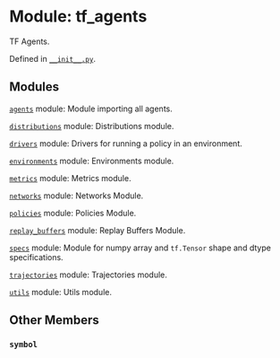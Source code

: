 <div itemscope itemtype="http://developers.google.com/ReferenceObject">
<meta itemprop="name" content="tf_agents" />
<meta itemprop="path" content="Stable" />
<meta itemprop="property" content="symbol"/>
</div>

# Module: tf_agents

TF Agents.



Defined in [`__init__.py`](https://github.com/tensorflow/agents/tree/master/tf_agents/__init__.py).

<!-- Placeholder for "Used in" -->


## Modules

[`agents`](./tf_agents/agents.md) module: Module importing all agents.

[`distributions`](./tf_agents/distributions.md) module: Distributions module.

[`drivers`](./tf_agents/drivers.md) module: Drivers for running a policy in an environment.

[`environments`](./tf_agents/environments.md) module: Environments module.

[`metrics`](./tf_agents/metrics.md) module: Metrics module.

[`networks`](./tf_agents/networks.md) module: Networks Module.

[`policies`](./tf_agents/policies.md) module: Policies Module.

[`replay_buffers`](./tf_agents/replay_buffers.md) module: Replay Buffers Module.

[`specs`](./tf_agents/specs.md) module: Module for numpy array and `tf.Tensor` shape and dtype specifications.

[`trajectories`](./tf_agents/trajectories.md) module: Trajectories module.

[`utils`](./tf_agents/utils.md) module: Utils module.

## Other Members

<h3 id="symbol"><code>symbol</code></h3>

